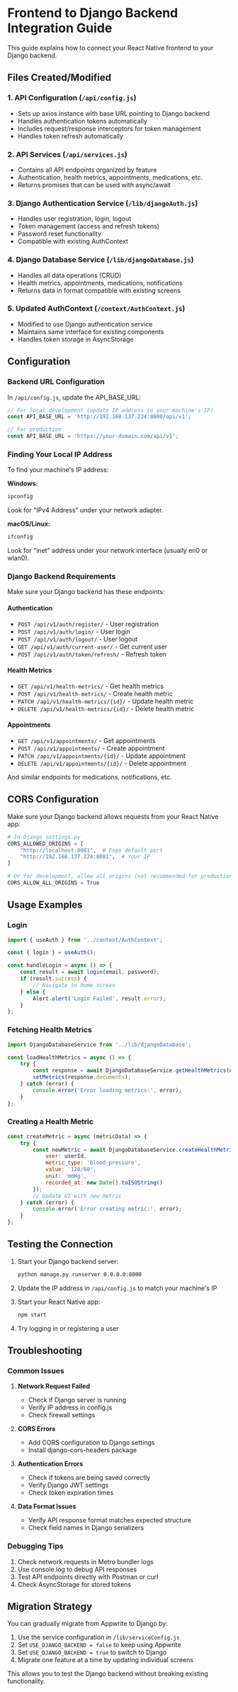 # Frontend to Django Backend Integration Guide

This guide explains how to connect your React Native frontend to your Django backend.

## Files Created/Modified

### 1. API Configuration (`/api/config.js`)
- Sets up axios instance with base URL pointing to Django backend
- Handles authentication tokens automatically
- Includes request/response interceptors for token management
- Handles token refresh automatically

### 2. API Services (`/api/services.js`)
- Contains all API endpoints organized by feature
- Authentication, health metrics, appointments, medications, etc.
- Returns promises that can be used with async/await

### 3. Django Authentication Service (`/lib/djangoAuth.js`)
- Handles user registration, login, logout
- Token management (access and refresh tokens)
- Password reset functionality
- Compatible with existing AuthContext

### 4. Django Database Service (`/lib/djangoDatabase.js`)
- Handles all data operations (CRUD)
- Health metrics, appointments, medications, notifications
- Returns data in format compatible with existing screens

### 5. Updated AuthContext (`/context/AuthContext.js`)
- Modified to use Django authentication service
- Maintains same interface for existing components
- Handles token storage in AsyncStorage

## Configuration

### Backend URL Configuration
In `/api/config.js`, update the API_BASE_URL:

```javascript
// For local development (update IP address to your machine's IP)
const API_BASE_URL = 'http://192.168.137.224:8000/api/v1';

// For production
const API_BASE_URL = 'https://your-domain.com/api/v1';
```

### Finding Your Local IP Address
To find your machine's IP address:

**Windows:**
```bash
ipconfig
```
Look for "IPv4 Address" under your network adapter.

**macOS/Linux:**
```bash
ifconfig
```
Look for "inet" address under your network interface (usually en0 or wlan0).

### Django Backend Requirements
Make sure your Django backend has these endpoints:

#### Authentication
- `POST /api/v1/auth/register/` - User registration
- `POST /api/v1/auth/login/` - User login
- `POST /api/v1/auth/logout/` - User logout
- `GET /api/v1/auth/current-user/` - Get current user
- `POST /api/v1/auth/token/refresh/` - Refresh token

#### Health Metrics
- `GET /api/v1/health-metrics/` - Get health metrics
- `POST /api/v1/health-metrics/` - Create health metric
- `PATCH /api/v1/health-metrics/{id}/` - Update health metric
- `DELETE /api/v1/health-metrics/{id}/` - Delete health metric

#### Appointments
- `GET /api/v1/appointments/` - Get appointments
- `POST /api/v1/appointments/` - Create appointment
- `PATCH /api/v1/appointments/{id}/` - Update appointment
- `DELETE /api/v1/appointments/{id}/` - Delete appointment

And similar endpoints for medications, notifications, etc.

## CORS Configuration
Make sure your Django backend allows requests from your React Native app:

```python
# In Django settings.py
CORS_ALLOWED_ORIGINS = [
    "http://localhost:8081",  # Expo default port
    "http://192.168.137.224:8081",  # Your IP
]

# Or for development, allow all origins (not recommended for production)
CORS_ALLOW_ALL_ORIGINS = True
```

## Usage Examples

### Login
```javascript
import { useAuth } from '../context/AuthContext';

const { login } = useAuth();

const handleLogin = async () => {
    const result = await login(email, password);
    if (result.success) {
        // Navigate to home screen
    } else {
        Alert.alert('Login Failed', result.error);
    }
};
```

### Fetching Health Metrics
```javascript
import DjangoDatabaseService from '../lib/djangoDatabase';

const loadHealthMetrics = async () => {
    try {
        const response = await DjangoDatabaseService.getHealthMetrics(userId);
        setMetrics(response.documents);
    } catch (error) {
        console.error('Error loading metrics:', error);
    }
};
```

### Creating a Health Metric
```javascript
const createMetric = async (metricData) => {
    try {
        const newMetric = await DjangoDatabaseService.createHealthMetric({
            user: userId,
            metric_type: 'blood_pressure',
            value: '120/80',
            unit: 'mmHg',
            recorded_at: new Date().toISOString()
        });
        // Update UI with new metric
    } catch (error) {
        console.error('Error creating metric:', error);
    }
};
```

## Testing the Connection

1. Start your Django backend server:
   ```bash
   python manage.py runserver 0.0.0.0:8000
   ```

2. Update the IP address in `/api/config.js` to match your machine's IP

3. Start your React Native app:
   ```bash
   npm start
   ```

4. Try logging in or registering a user

## Troubleshooting

### Common Issues

1. **Network Request Failed**
   - Check if Django server is running
   - Verify IP address in config.js
   - Check firewall settings

2. **CORS Errors**
   - Add CORS configuration to Django settings
   - Install django-cors-headers package

3. **Authentication Errors**
   - Check if tokens are being saved correctly
   - Verify Django JWT settings
   - Check token expiration times

4. **Data Format Issues**
   - Verify API response format matches expected structure
   - Check field names in Django serializers

### Debugging Tips

1. Check network requests in Metro bundler logs
2. Use console.log to debug API responses
3. Test API endpoints directly with Postman or curl
4. Check AsyncStorage for stored tokens

## Migration Strategy

You can gradually migrate from Appwrite to Django by:

1. Use the service configuration in `/lib/serviceConfig.js`
2. Set `USE_DJANGO_BACKEND = false` to keep using Appwrite
3. Set `USE_DJANGO_BACKEND = true` to switch to Django
4. Migrate one feature at a time by updating individual screens

This allows you to test the Django backend without breaking existing functionality.
